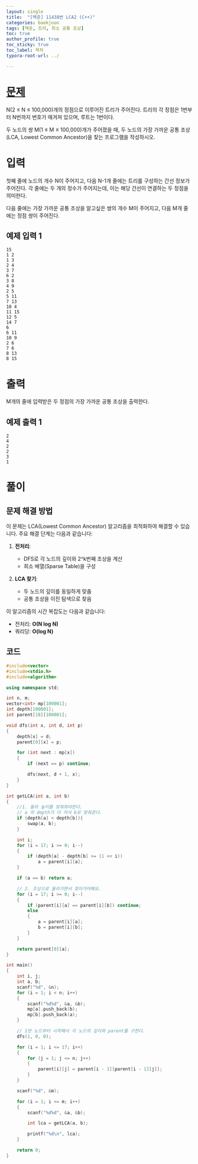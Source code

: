 ```yaml
---
layout: single
title:  "[백준] 11438번 LCA2 (C++)"
categories: baekjoon
tags: [백준, 트리, 최소 공통 조상]
toc: true
author_profile: true
toc_sticky: true
toc_label: 목차
typora-root-url: ../

---
```


# [문제](https://www.acmicpc.net/problem/11438)

N(2 ≤ N ≤ 100,000)개의 정점으로 이루어진 트리가 주어진다. 트리의 각 정점은 1번부터 N번까지 번호가 매겨져 있으며, 루트는 1번이다.

두 노드의 쌍 M(1 ≤ M ≤ 100,000)개가 주어졌을 때, 두 노드의 가장 가까운 공통 조상(LCA, Lowest Common Ancestor)을 찾는 프로그램을 작성하시오.

# 입력

첫째 줄에 노드의 개수 N이 주어지고, 다음 N-1개 줄에는 트리를 구성하는 간선 정보가 주어진다. 각 줄에는 두 개의 정수가 주어지는데, 이는 해당 간선이 연결하는 두 정점을 의미한다.

다음 줄에는 가장 가까운 공통 조상을 알고싶은 쌍의 개수 M이 주어지고, 다음 M개 줄에는 정점 쌍이 주어진다.

## 예제 입력 1
```
15
1 2
1 3
2 4
3 7
6 2
3 8
4 9
2 5
5 11
7 13
10 4
11 15
12 5
14 7
6
6 11
10 9
2 6
7 6
8 13
8 15
```

# 출력

M개의 줄에 입력받은 두 정점의 가장 가까운 공통 조상을 출력한다.

## 예제 출력 1
```
2
4
2
2
3
1
```

# 풀이

## 문제 해결 방법

이 문제는 LCA(Lowest Common Ancestor) 알고리즘을 최적화하여 해결할 수 있습니다. 주요 해결 단계는 다음과 같습니다:

1. **전처리**:
   - DFS로 각 노드의 깊이와 2^k번째 조상을 계산
   - 희소 배열(Sparse Table)을 구성

2. **LCA 찾기**:
   - 두 노드의 깊이를 동일하게 맞춤
   - 공통 조상을 이진 탐색으로 찾음

이 알고리즘의 시간 복잡도는 다음과 같습니다:
- 전처리: **O(N log N)**
- 쿼리당: **O(log N)**

## 코드

```c++
#include<vector>
#include<stdio.h>
#include<algorithm>

using namespace std;

int n, m;
vector<int> mp[100001];
int depth[100001];
int parent[18][100001];

void dfs(int x, int d, int p)
{
    depth[x] = d;
    parent[0][x] = p;

    for (int next : mp[x])
    {
        if (next == p) continue;

        dfs(next, d + 1, x);
    }
}

int getLCA(int a, int b)
{
    //1. 둘의 높이를 맞춰줘야한다.
    // a 의 depth가 더 커서 b로 맞춰준다.
    if (depth[a] < depth[b]){
        swap(a, b);
    }

    int i;
    for (i = 17; i >= 0; i--)
    {
        if (depth[a] - depth[b] >= (1 << i))
            a = parent[i][a];
    }

    if (a == b) return a;

    // 2. 조상으로 올라가면서 찾아가야해요.
    for (i = 17; i >= 0; i--)
    {
        if (parent[i][a] == parent[i][b]) continue;
        else
        {
            a = parent[i][a];
            b = parent[i][b];
        }
    }

    return parent[0][a];
}

int main()
{
    int i, j;
    int a, b;
    scanf("%d", &n);
    for (i = 1; i < n; i++)
    {
        scanf("%d%d", &a, &b);
        mp[a].push_back(b);
        mp[b].push_back(a);
    }

    // 1번 노드부터 시작해서 각 노드의 깊이와 parent를 구한다.
    dfs(1, 0, 0);

    for (i = 1; i <= 17; i++)
    {
        for (j = 1; j <= n; j++)
        {
            parent[i][j] = parent[i - 1][parent[i - 1][j]];
        }
    }

    scanf("%d", &m);

    for (i = 1; i <= m; i++)
    {
        scanf("%d%d", &a, &b);

        int lca = getLCA(a, b);

        printf("%d\n", lca);
    }

    return 0;
}
```
